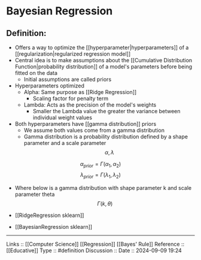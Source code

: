 # Bayesian Regression

## Definition:

- Offers a way to optimize the [[hyperparameter|hyperparameters]] of a [[regularization|regularized regression model]]
- Central idea is to make assumptions about the [[Cumulative Distribution Function|probability distribution]] of a model's parameters before being fitted on the data
	- Initial assumptions are called priors
- Hyperparameters optimized
	- Alpha: Same purpose as [[Ridge Regression]]
		- Scaling factor for penalty term
	- Lambda: Acts as the precision of the model's weights
		- Smaller the Lambda value the greater the variance between individual weight values
- Both hyperparameters have [[gamma distribution]] priors
	- We assume both values come from a gamma distribution
	- Gamma distribution is a probability distribution defined by a shape parameter and a scale parameter
$$
\alpha, \lambda
$$

$$
\alpha_{prior} = \Gamma(\alpha_1,\alpha_2)
$$
$$
\lambda_{prior} = \Gamma(\lambda_1, \lambda_2)
$$
- Where below is a gamma distribution with shape parameter k and scale parameter theta
$$
\Gamma(k,\theta)
$$

-  [[RidgeRegression sklearn]]
- [[BayesianRegression sklearn]]
---
Links ::  [[Computer Science]] [[Regression]] [[Bayes' Rule]]
Reference ::  [[Educative]]
Type :: #definition
Discussion ::
Date :: 2024-09-09 19:24